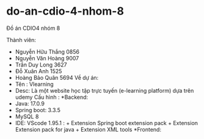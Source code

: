 # do-an-cdio-4-nhom-8
Đồ án CDIO4 nhóm 8

Thành viên:
- Nguyễn Hữu Thắng 0856
- Nguyễn Văn Hoàng 9007
- Trần Duy Long 3627
- Đỗ Xuân Anh 1525
- Hoàng Bảo Quân 5694
Về dự án: 
- Tên : Vlearning
- Desc: Là một website học tập trực tuyến (e-learning platform) dựa trên udemy
Cấu hình :
*Backend:
- Java: 17.0.9
- Spring boot: 3.3.5
- MySQL 8
- IDE: VScode 1.95.1 : + Extension Spring boot extension pack
                       + Extension Extension pack for java
                       + Extension XML tools
*Frontend:


